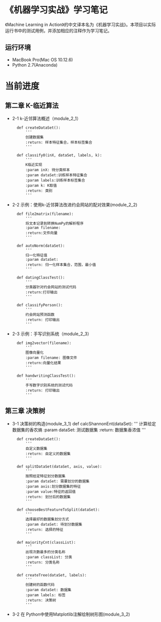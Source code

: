 # 《机器学习实战》学习笔记

《Machine Learning in Action》的中文译本名为《机器学习实战》。本项目以实际运行书中的测试用例，并添加相应的注释作为学习笔记。

## 运行环境
* MacBook Pro(Mac OS 10.12.6)
* Python 2.7(Anaconda)

# 当前进度
## 第二章 K-临近算法
* 2-1 k-近邻算法概述（module_2_1）

        def createDataSet():
            '''
            创建数据集
            :return: 样本特征集合，样本标签集合
            '''
    
        def classify0(inX, dataSet, labels, k):
            '''
            K临近实现
            :param inX: 待分类样本
            :param dataSet:训练样本特征集合
            :param labels:训练样本标签集合
            :param k: K取值
            :return: 类别
            '''
* 2-2 示例：使用k-近邻算法改进约会网站的配对效果(module_2_2)

        def file2matrix(filename):
            '''
            将文本记录到转换NumPy的解析程序
            :param filename:
            :return:文件向量
            '''
    
        def autoNorm(dataSet):
            '''
            归一化特征值
            :param dataSet:
            :return: 归一化样本集合，范围，最小值
            '''
    
        def datingClassTest():
            '''
            分类器针对约会网站的测试代码
            :return:打印输出
            '''
    
        def classifyPerson():
            '''
            约会网站预测函数
            :return: 打印输出
            '''
* 2-3 示例：手写识别系统（module_2_3）

        def img2vector(filename):
            '''
            图像向量化
            :param filename: 图像文件
            :return:向量化结果
            '''
    
        def handwritingClassTest():
            '''
            手写数字识别系统的测试代码
            :return: 打印输出
            '''

## 第三章 决策树
* 3-1 决策树的构造(module_3_1)
        def calcShannonEnt(dataSet):
            '''
            计算给定数据集的香农熵
            :param dataSet: 测试数据集
            :return: 数据集香浓值
            '''
        
        def createDataSet():
            '''
            自定义数据集
            :return: 自定义的数据集
            '''
        
        def splitDataSet(dataSet, axis, value):
            '''
            按照给定特征划分数据集
            :param dataSet: 需要划分的数据集
            :param axis:划分数据集的特征
            :param value:特征的返回值
            :return: 划分后的数据集
            '''
    
        def chooseBestFeatureToSplit(dataSet):
            '''
            选择最好的数据集划分方式
            :param dataSet: 待划分数据集
            :return: 选择的特征
            '''
    
        def majorityCnt(classList):
            '''
            出现次数最多的分类名称
            :param classList: 分类
            :return: 分类名称
            '''
    
        def createTree(dataSet, labels):
            '''
            创建树的函数代码
            :param dataSet: 数据集
            :param labels: 标签
            :return: 决策树
            '''
* 3-2 在 Python中使用Matplotlib注解绘制树形图(module_3_2)
        